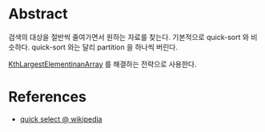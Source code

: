 # Abstract

검색의 대상을 절반씩 줄여가면서 원하는 자료를 찾는다.  기본적으로
quick-sort 와 비슷하다. quick-sort 와는 달리 partition 을 하나씩
버린다. 

[KthLargestElementinanArray](/leetcode/KthLargestElementinanArray/README.md)
를 해결하는 전략으로 사용한다.

# References

* [quick select @ wikipedia](https://en.wikipedia.org/wiki/Quickselect)
